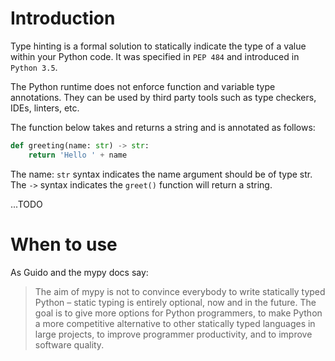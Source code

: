 # Introduction
Type hinting is a formal solution to statically indicate the type of a value within your Python code. It was specified in `PEP 484` and introduced in `Python 3.5`.

The Python runtime does not enforce function and variable type annotations. They can be used by third party tools such as type checkers, 
IDEs, linters, etc.

The function below takes and returns a string and is annotated as follows:
```python
def greeting(name: str) -> str:
    return 'Hello ' + name
```
The name: `str` syntax indicates the name argument should be of type str. The `->` syntax indicates the `greet()` function will return a string.

...TODO

# When to use
As Guido and the mypy docs say:  
> The aim of mypy is not to convince everybody to write statically typed Python – static typing is entirely optional, now and in the future. The goal is to give more options for Python programmers, to make Python a more competitive alternative to other statically typed languages in large projects, to improve programmer productivity, and to improve software quality.
